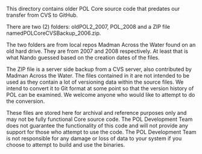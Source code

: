 
This directory contains older POL Core source code that predates our transfer
from CVS to GitHub.

There are two (2) folders: oldPOL2_2007, POL_2008 and a ZIP file
namedPOLCoreCVSBackup_2006.zip.

The two folders are from local repos Madman Across the Water found on an old hard drive.
They are from 2007 and 2008 respectively. At least that is what Nando guessed based on
the creation dates of the files.

The ZIP file is a server side backup from a CVS server, also contributed by Madman Across
the Water. The files contained in it are not intended to be used as they contain a lot of
versioning data within the source files. We intend to convert it to Git format at some point
so that the version history of POL can be examined. We welcome anyone who would like to
attempt to do the conversion.

These files are stored here for archival and reference purposes only and may not be
fully functional Core source code. The POL Development Team does not guarantee
the functionality of this code and will not provide any support for those who attempt
to use the code. The POL Development Team is not responsible for any damage or
loss of data to your system if you choose to attempt to build and use the binaries.